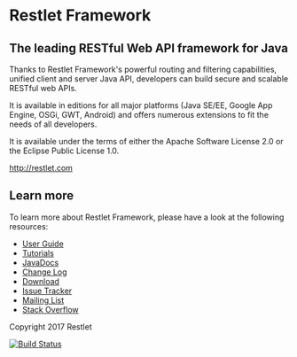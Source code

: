 # Restlet Framework

## The leading RESTful Web API framework for Java

Thanks to Restlet Framework's powerful routing and filtering capabilities, unified client and server Java API, developers can build secure and scalable RESTful web APIs.

It is available in editions for all major platforms (Java SE/EE, Google App Engine, OSGi, GWT, Android) and offers numerous extensions to fit the needs of all developers.

It is available under the terms of either the Apache Software License 2.0 or the Eclipse Public License 1.0.

http://restlet.com

## Learn more

To learn more about Restlet Framework, please have a look at the following resources:

* [User Guide](https://restlet.com/open-source/documentation/user-guide/2.4)
* [Tutorials](https://restlet.com/open-source/documentation/tutorials/2.4)
* [JavaDocs](https://restlet.com/open-source/documentation/javadocs/2.4)
* [Change Log](https://restlet.com/open-source/documentation/2.4/changelog)
* [Download](https://restlet.com/open-source/downloads/current/)
* [Issue Tracker](https://github.com/restlet/restlet-framework-java/issues)
* [Mailing List](https://groups.google.com/a/restlet.org/forum/#!forum/framework-discuss)
* [Stack Overflow](http://stackoverflow.com/questions/tagged/restlet)

Copyright 2017 Restlet

[![Build Status](https://travis-ci.org/restlet/restlet-framework-java.svg?branch=2.4)](https://travis-ci.org/restlet/restlet-framework-java)
